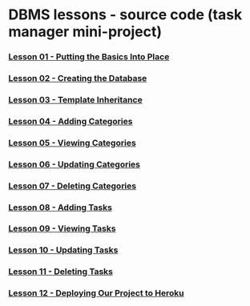 # DBMS lessons - source code (task manager mini-project)

### [Lesson 01 - Putting the Basics Into Place](https://github.com/Code-Institute-Solutions/flask-sqlalchemy-task-manager/tree/main/01_putting_the_basics_into_place)

### [Lesson 02 - Creating the Database](https://github.com/Code-Institute-Solutions/flask-sqlalchemy-task-manager/tree/main/02_creating_the_database)

### [Lesson 03 - Template Inheritance](https://github.com/Code-Institute-Solutions/flask-sqlalchemy-task-manager/tree/main/03_template_inheritance)

### [Lesson 04 - Adding Categories](https://github.com/Code-Institute-Solutions/flask-sqlalchemy-task-manager/tree/main/04_adding_categories)

### [Lesson 05 - Viewing Categories](https://github.com/Code-Institute-Solutions/flask-sqlalchemy-task-manager/tree/main/05_viewing_categories)

### [Lesson 06 - Updating Categories](https://github.com/Code-Institute-Solutions/flask-sqlalchemy-task-manager/tree/main/06_updating_categories)

### [Lesson 07 - Deleting Categories](https://github.com/Code-Institute-Solutions/flask-sqlalchemy-task-manager/tree/main/07_deleting_categories)

### [Lesson 08 - Adding Tasks](https://github.com/Code-Institute-Solutions/flask-sqlalchemy-task-manager/tree/main/08_adding_tasks)

### [Lesson 09 - Viewing Tasks](https://github.com/Code-Institute-Solutions/flask-sqlalchemy-task-manager/tree/main/09_viewing_tasks)

### [Lesson 10 - Updating Tasks](https://github.com/Code-Institute-Solutions/flask-sqlalchemy-task-manager/tree/main/10_updating_tasks)

### [Lesson 11 - Deleting Tasks](https://github.com/Code-Institute-Solutions/flask-sqlalchemy-task-manager/tree/main/11_deleting_tasks)

### [Lesson 12 - Deploying Our Project to Heroku](https://github.com/Code-Institute-Solutions/flask-sqlalchemy-task-manager/tree/main/12_deploying_our_project_to_heroku)